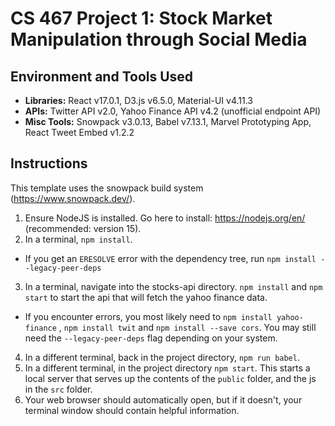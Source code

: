 # CS 467 Project 1: Stock Market Manipulation through Social Media


## Environment and Tools Used
* __Libraries:__ React v17.0.1, D3.js v6.5.0, Material-UI v4.11.3
* __APIs:__ Twitter API v2.0, Yahoo Finance API v4.2 (unofficial endpoint API)
* __Misc Tools:__ Snowpack v3.0.13, Babel v7.13.1, Marvel Prototyping App, React Tweet Embed v1.2.2


## Instructions

This template uses the snowpack build system (https://www.snowpack.dev/).

1. Ensure NodeJS is installed.  Go here to install: https://nodejs.org/en/ (recommended: version 15).
2. In a terminal, `npm install`.
- If you get an `ERESOLVE` error with the dependency tree, run `npm install --legacy-peer-deps`
3. In a terminal, navigate into the stocks-api directory. `npm install` and `npm start` to start the api that will fetch the yahoo finance data.
- If you encounter errors, you most likely need to `npm install yahoo-finance` , `npm install twit` and `npm install --save cors`. You may still need the `--legacy-peer-deps` flag depending on your system.
4. In a different terminal, back in the project directory, `npm run babel`.
4. In a different terminal, in the project directory `npm start`. This starts a local server that serves up the contents of the `public` folder, and the js
in the `src` folder.
5. Your web browser should automatically open, but if it doesn't, your terminal window should contain helpful information.
